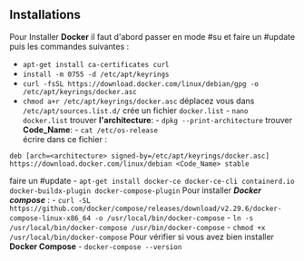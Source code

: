
## Installations
Pour Installer **Docker** il faut d'abord passer en mode #su et faire un #update puis les commandes suivantes :
- `apt-get install ca-certificates curl`
- `install -m 0755 -d /etc/apt/keyrings`
- `curl -fsSL https://download.docker.com/linux/debian/gpg -o /etc/apt/keyrings/docker.asc`
- `chmod a+r /etc/apt/keyrings/docker.asc`
déplacez vous dans `/etc/apt/sources.list.d/`
	crée un fichier `docker.list`
		- `nano docker.list`
	trouver **l'architecture**:
		- `dpkg --print-architecture`
	trouver **Code_Name**:
		- `cat /etc/os-release`  
	écrire dans ce fichier :
````
deb [arch=<architecture> signed-by=/etc/apt/keyrings/docker.asc] https://download.docker.com/linux/debian <Code_Name> stable
````
faire un #update 
	- `apt-get install docker-ce docker-ce-cli containerd.io docker-buildx-plugin docker-compose-plugin`
Pour installer ***Docker compose*** :
	- `curl -SL https://github.com/docker/compose/releases/download/v2.29.6/docker-compose-linux-x86_64 -o /usr/local/bin/docker-compose`
	- `ln -s /usr/local/bin/docker-compose /usr/bin/docker-compose`
	- `chmod +x /usr/local/bin/docker-compose`
Pour vérifier si vous avez bien installer **Docker Compose**
	- `docker-compose --version`

